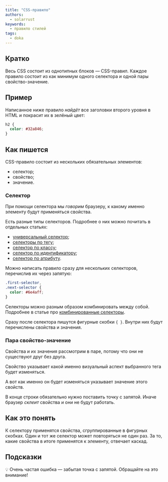 ```yaml
---
title: "CSS-правило"
authors:
  - solarrust
keywords:
  - правило стилей
tags:
  - doka
---
```


## Кратко

Весь CSS состоит из однотипных блоков — CSS-правил. Каждое правило состоит из как минимум одного селектора и одной пары свойство-значение.

## Пример

Написанное ниже правило _найдёт_ все заголовки второго уровня в HTML и покрасит их в зелёный цвет:

```css
h2 {
  color: #32a846;
}
```

## Как пишется

CSS-правило состоит из нескольких обязательных элементов:

- селектор;
- свойство;
- значение.

### Селектор

При помощи селектора мы _говорим_ браузеру, к какому именно элементу будут применяться свойства.

Есть разные типы селекторов. Подробнее о них можно почитать в отдельных статьях:

- [универсальный селектор](/css/universal-selector);
- [селекторы по тегу](/css/tag-selector);
- [селектор по классу](/css/class-selector);
- [селектор по идентификатору](/css/id-selector);
- [селектор по атрибуту](/css/attribute-selector).

Можно написать правило сразу для нескольких селекторов, перечислив их через запятую:

```css
.first-selector,
.next-selector {
  color: #6e4aff;
}
```

Селекторы можно разным образом комбинировать между собой. Подробнее в статье про [комбинированные селекторы](/css/combined-selectors/).

Сразу после селектора пишутся фигурные скобки `{ }`. Внутри них будут перечислены свойства и значения.

### Пара свойство-значение

Свойства и их значения рассмотрим в паре, потому что они не существуют друг без друга.

Свойство указывает какой именно визуальный аспект выбранного тега будет изменяться.

А вот как именно он будет изменяться указывает значение этого свойств.

В конце строки обязательно нужно поставить точку с запятой. Иначе браузер _склеит_ свойства и они не будут работать.

## Как это понять

К селектору применятся свойства, сгруппированные в фигурных скобках. Один и тот же селектор может повторяться не один раз. За то, какие свойства в итоге применятся к элементу, отвечает каскад.

## Подсказки

💡 Очень частая ошибка — забытая точка с запятой. Обращайте на это внимание!
